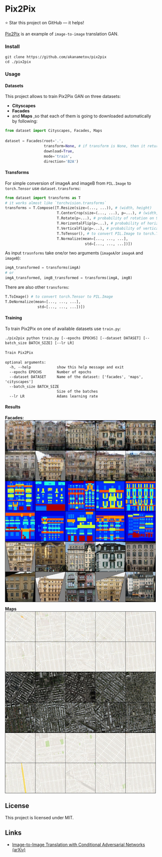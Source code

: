 Pix2Pix
======================

:star: Star this project on GitHub — it helps!

[Pix2Pix](https://arxiv.org/abs/1609.04802) is an example of `image-to-image` translation GAN.

### Install
```
git clone https://github.com/akanametov/pix2pix
cd ./pix2pix
```

### Usage
#### Datasets
This project allows to train Pix2Pix GAN on three datasets:
- **Cityscapes**
- **Facades**
- and **Maps**
,so that each of them is going to downloaded automatically by following:
```python
from dataset import Cityscapes, Facades, Maps

dataset = Facades(root='.',
                  transform=None, # if transform is None, then it returns PIL.Image
                  download=True,
                  mode='train',
                  direction='B2A')
```
#### Transforms
For simple conversion of imageA and imageB from `PIL.Image` to `torch.Tensor` use `dataset.transforms`:
```python
from dataset import transforms as T
# it works almost like `torchvision.transforms`
transforms = T.Compose([T.Resize(size=(..., ...)), # (width, height)
                        T.CenterCrop(size=(..., ...), p=...), # (width, height); probability of crop/else resize
                        T.Rotate(p=...), # probability of rotation on 90'
                        T.HorizontalFlip(p=...), # probability of horizontal flip
                        T.VerticalFlip(p=...), # probability of vertical flip
                        T.ToTensor(), # to convert PIL.Image to torch.Tensor
                        T.Normalize(mean=[..., ..., ...],
                                     std=[..., ..., ...])])
```
As input `trasnforms` take one/or two arguments (`imageA`/or `imageA` and `imageB`):
```python
imgA_transformed = transforms(imgA)
# or
imgA_transformed, imgB_transformed = transforms(imgA, imgB)
```
There are also other `transforms`:
```python
T.ToImage() # to convert torch.Tensor to PIL.Image 
T.DeNormalize(mean=[..., ..., ...],
               std=[..., ..., ...])])
```

#### Training

To train Pix2Pix on one of available datasets use `train.py`:
```
./pix2pix python train.py [--epochs EPOCHS] [--dataset DATASET] [--batch_size BATCH_SIZE] [--lr LR]

Train Pix2Pix

optional arguments:
  -h, --help            show this help message and exit
  --epochs EPOCHS       Number of epochs
  --dataset DATASET     Name of the dataset: ['facades', 'maps', 'cityscapes']
  --batch_size BATCH_SIZE
                        Size of the batches
  --lr LR               Adams learning rate
```

#### Results

**Facades:**
<a>
    <img src="assets/facades.jpg" align="center" height="600px" width="500px"/>
</a>

**Maps**
<a>
    <img src="assets/maps.jpg" align="center" height="600px" width="500px"/>
</a>

## License

This project is licensed under MIT.

## Links

* [Image-to-Image Translation with Conditional Adversarial Networks (arXiv)](https://arxiv.org/pdf/1611.07004.pdf)
